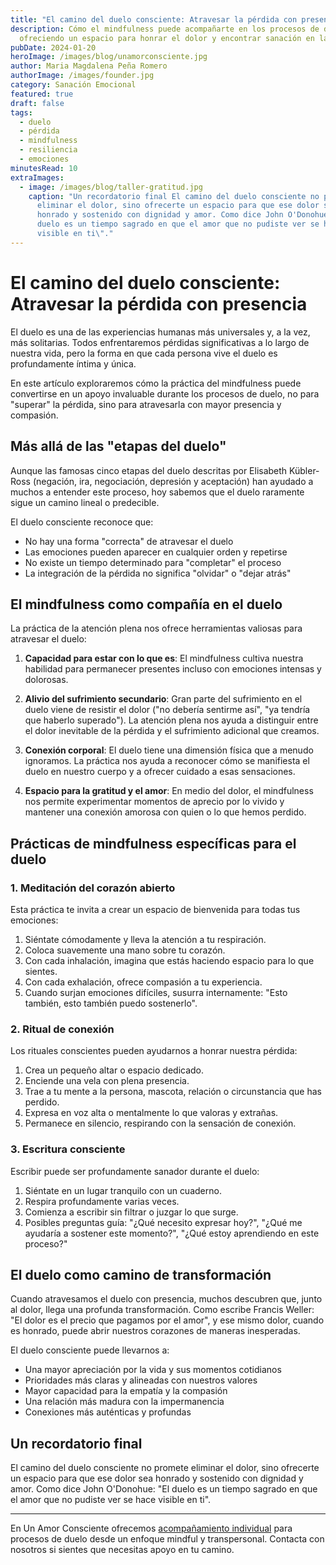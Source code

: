 ```yaml
---
title: "El camino del duelo consciente: Atravesar la pérdida con presencia"
description: Cómo el mindfulness puede acompañarte en los procesos de duelo,
  ofreciendo un espacio para honrar el dolor y encontrar sanación en la pérdida.
pubDate: 2024-01-20
heroImage: /images/blog/unamorconsciente.jpg
author: Maria Magdalena Peña Romero
authorImage: /images/founder.jpg
category: Sanación Emocional
featured: true
draft: false
tags:
  - duelo
  - pérdida
  - mindfulness
  - resiliencia
  - emociones
minutesRead: 10
extraImages:
  - image: /images/blog/taller-gratitud.jpg
    caption: "Un recordatorio final El camino del duelo consciente no promete
      eliminar el dolor, sino ofrecerte un espacio para que ese dolor sea
      honrado y sostenido con dignidad y amor. Como dice John O'Donohue: \"El
      duelo es un tiempo sagrado en que el amor que no pudiste ver se hace
      visible en ti\"."
---
```


# El camino del duelo consciente: Atravesar la pérdida con presencia

El duelo es una de las experiencias humanas más universales y, a la vez, más solitarias. Todos enfrentaremos pérdidas significativas a lo largo de nuestra vida, pero la forma en que cada persona vive el duelo es profundamente íntima y única.

En este artículo exploraremos cómo la práctica del mindfulness puede convertirse en un apoyo invaluable durante los procesos de duelo, no para "superar" la pérdida, sino para atravesarla con mayor presencia y compasión.

## Más allá de las "etapas del duelo"

Aunque las famosas cinco etapas del duelo descritas por Elisabeth Kübler-Ross (negación, ira, negociación, depresión y aceptación) han ayudado a muchos a entender este proceso, hoy sabemos que el duelo raramente sigue un camino lineal o predecible.

El duelo consciente reconoce que:

- No hay una forma "correcta" de atravesar el duelo
- Las emociones pueden aparecer en cualquier orden y repetirse
- No existe un tiempo determinado para "completar" el proceso
- La integración de la pérdida no significa "olvidar" o "dejar atrás"

## El mindfulness como compañía en el duelo

La práctica de la atención plena nos ofrece herramientas valiosas para atravesar el duelo:

1. **Capacidad para estar con lo que es**: El mindfulness cultiva nuestra habilidad para permanecer presentes incluso con emociones intensas y dolorosas.

2. **Alivio del sufrimiento secundario**: Gran parte del sufrimiento en el duelo viene de resistir el dolor ("no debería sentirme así", "ya tendría que haberlo superado"). La atención plena nos ayuda a distinguir entre el dolor inevitable de la pérdida y el sufrimiento adicional que creamos.

3. **Conexión corporal**: El duelo tiene una dimensión física que a menudo ignoramos. La práctica nos ayuda a reconocer cómo se manifiesta el duelo en nuestro cuerpo y a ofrecer cuidado a esas sensaciones.

4. **Espacio para la gratitud y el amor**: En medio del dolor, el mindfulness nos permite experimentar momentos de aprecio por lo vivido y mantener una conexión amorosa con quien o lo que hemos perdido.

## Prácticas de mindfulness específicas para el duelo

### 1. Meditación del corazón abierto

Esta práctica te invita a crear un espacio de bienvenida para todas tus emociones:

1. Siéntate cómodamente y lleva la atención a tu respiración.
2. Coloca suavemente una mano sobre tu corazón.
3. Con cada inhalación, imagina que estás haciendo espacio para lo que sientes.
4. Con cada exhalación, ofrece compasión a tu experiencia.
5. Cuando surjan emociones difíciles, susurra internamente: "Esto también, esto también puedo sostenerlo".

### 2. Ritual de conexión

Los rituales conscientes pueden ayudarnos a honrar nuestra pérdida:

1. Crea un pequeño altar o espacio dedicado.
2. Enciende una vela con plena presencia.
3. Trae a tu mente a la persona, mascota, relación o circunstancia que has perdido.
4. Expresa en voz alta o mentalmente lo que valoras y extrañas.
5. Permanece en silencio, respirando con la sensación de conexión.

### 3. Escritura consciente

Escribir puede ser profundamente sanador durante el duelo:

1. Siéntate en un lugar tranquilo con un cuaderno.
2. Respira profundamente varias veces.
3. Comienza a escribir sin filtrar o juzgar lo que surge.
4. Posibles preguntas guía: "¿Qué necesito expresar hoy?", "¿Qué me ayudaría a sostener este momento?", "¿Qué estoy aprendiendo en este proceso?"

## El duelo como camino de transformación

Cuando atravesamos el duelo con presencia, muchos descubren que, junto al dolor, llega una profunda transformación. Como escribe Francis Weller: "El dolor es el precio que pagamos por el amor", y ese mismo dolor, cuando es honrado, puede abrir nuestros corazones de maneras inesperadas.

El duelo consciente puede llevarnos a:

- Una mayor apreciación por la vida y sus momentos cotidianos
- Prioridades más claras y alineadas con nuestros valores
- Mayor capacidad para la empatía y la compasión
- Una relación más madura con la impermanencia
- Conexiones más auténticas y profundas

## Un recordatorio final

El camino del duelo consciente no promete eliminar el dolor, sino ofrecerte un espacio para que ese dolor sea honrado y sostenido con dignidad y amor. Como dice John O'Donohue: "El duelo es un tiempo sagrado en que el amor que no pudiste ver se hace visible en ti".

---

En Un Amor Consciente ofrecemos [acompañamiento individual](/servicios#mindfulness) para procesos de duelo desde un enfoque mindful y transpersonal. Contacta con nosotros si sientes que necesitas apoyo en tu camino.